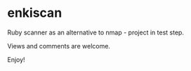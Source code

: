 enkiscan
========

Ruby scanner as an alternative to nmap - project in test step.

Views and comments are welcome.

Enjoy!

